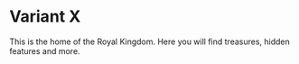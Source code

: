 # Variant X

This is the home of the Royal Kingdom. Here you will find treasures, hidden features and more.
